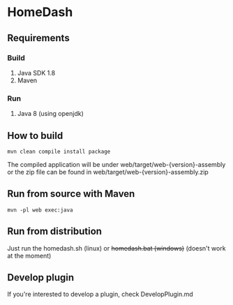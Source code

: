 # HomeDash

## Requirements

### Build

1. Java SDK 1.8
2. Maven

### Run

1. Java 8 (using openjdk)

## How to build

```
mvn clean compile install package
```

The compiled application will be under web/target/web-{version}-assembly or the zip file can be found in web/target/web-{version}-assembly.zip

## Run from source with Maven

```
mvn -pl web exec:java
```

## Run from distribution

Just run the homedash.sh (linux) or ~~homedash.bat (windows)~~ (doesn't work at the moment)

## Develop plugin

If you're interested to develop a plugin, check DevelopPlugin.md